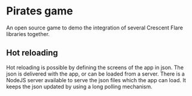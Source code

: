 # Pirates game

An open source game to demo the integration of several Crescent Flare libraries together.


## Hot reloading

Hot reloading is possible by defining the screens of the app in json. The json is delivered with the app, or can be loaded from a server. There is a NodeJS server available to serve the json files which the app can load. It keeps the json updated by using a long polling mechanism.
